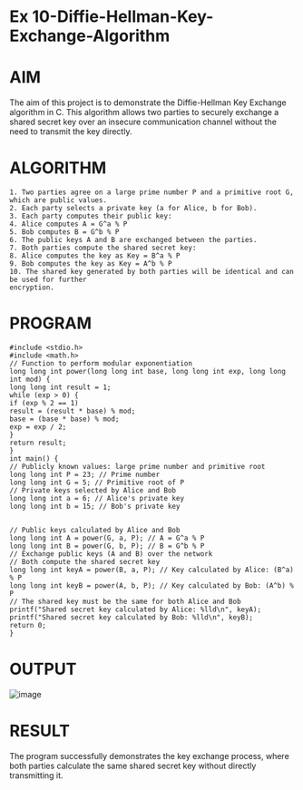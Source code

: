 # Ex 10-Diffie-Hellman-Key-Exchange-Algorithm
# AIM
The aim of this project is to demonstrate the Diffie-Hellman Key Exchange algorithm in C. This 
algorithm allows two parties to securely exchange a shared secret key over an insecure
communication channel without the need to transmit the key directly.
# ALGORITHM
```
1. Two parties agree on a large prime number P and a primitive root G, which are public values.
2. Each party selects a private key (a for Alice, b for Bob).
3. Each party computes their public key:
4. Alice computes A = G^a % P
5. Bob computes B = G^b % P
6. The public keys A and B are exchanged between the parties.
7. Both parties compute the shared secret key:
8. Alice computes the key as Key = B^a % P
9. Bob computes the key as Key = A^b % P
10. The shared key generated by both parties will be identical and can be used for further
encryption.
```
# PROGRAM
```
#include <stdio.h>
#include <math.h>
// Function to perform modular exponentiation
long long int power(long long int base, long long int exp, long long int mod) {
long long int result = 1;
while (exp > 0) {
if (exp % 2 == 1)
result = (result * base) % mod;
base = (base * base) % mod;
exp = exp / 2;
}
return result;
}
int main() {
// Publicly known values: large prime number and primitive root
long long int P = 23; // Prime number
long long int G = 5; // Primitive root of P
// Private keys selected by Alice and Bob
long long int a = 6; // Alice's private key
long long int b = 15; // Bob's private key


// Public keys calculated by Alice and Bob
long long int A = power(G, a, P); // A = G^a % P
long long int B = power(G, b, P); // B = G^b % P
// Exchange public keys (A and B) over the network
// Both compute the shared secret key
long long int keyA = power(B, a, P); // Key calculated by Alice: (B^a) % P
long long int keyB = power(A, b, P); // Key calculated by Bob: (A^b) % P
// The shared key must be the same for both Alice and Bob
printf("Shared secret key calculated by Alice: %lld\n", keyA);
printf("Shared secret key calculated by Bob: %lld\n", keyB);
return 0;
}
```
# OUTPUT
![image](https://github.com/user-attachments/assets/3a1d04cd-6ce3-4a72-81ab-d4b247b1f824)

# RESULT
The program successfully demonstrates the key exchange process, where both parties calculate the
same shared secret key without directly transmitting it.
